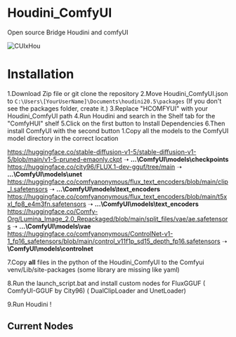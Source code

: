 # Houdini_ComfyUI

Open source Bridge Houdini and comfyUI

![CUIxHou](https://github.com/user-attachments/assets/023f25e5-3344-4e1e-844b-d42d01563cd8)


# Installation

1.Download Zip file or git clone the repository
2.Move Houdini_ComfyUI.json to `C:\Users\[YourUserName]\Documents\houdini20.5\packages`
(If you don't see the packages folder, create it.)
3.Replace "HCOMFYUI" with your Houdini_ComfyUI path
4.Run Houdini and search in the Shelf tab for the "ComfyHUI" shelf
5.Click on the first button to Install Dependencies
6.Then install ComfyUI with the second button
1.Copy all the models to the ComfyUI model directory in the correct location


https://huggingface.co/stable-diffusion-v1-5/stable-diffusion-v1-5/blob/main/v1-5-pruned-emaonly.ckpt ➝ **...\ComfyUI\models\checkpoints**
https://huggingface.co/city96/FLUX.1-dev-gguf/tree/main ➝ **...\ComfyUI\models\unet**
https://huggingface.co/comfyanonymous/flux_text_encoders/blob/main/clip_l.safetensors ➝ **...\ComfyUI\models\text_encoders**
https://huggingface.co/comfyanonymous/flux_text_encoders/blob/main/t5xxl_fp8_e4m3fn.safetensors ➝ **...\ComfyUI\models\text_encoders**
https://huggingface.co/Comfy-Org/Lumina_Image_2.0_Repackaged/blob/main/split_files/vae/ae.safetensors ➝ **...\ComfyUI\models\vae**
https://huggingface.co/comfyanonymous/ControlNet-v1-1_fp16_safetensors/blob/main/control_v11f1p_sd15_depth_fp16.safetensors ➝ **\ComfyUI\models\controlnet**

7.Copy **all** files in the python of the Houdini_ComfyUI to the Comfyui venv/Lib/site-packages (some library are missing like yaml)

8.Run the launch_script.bat and install custom nodes for FluxGGUF ( ComfyUI-GGUF by City96)
( DualClipLoader and UnetLoader)

9.Run Houdini !

## Current Nodes
